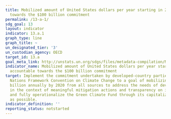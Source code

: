 ```yaml
---
title: Mobilized amount of United States dollars per year starting in 2020 accountable
  towards the $100 billion commitment
permalink: /13-a-1/
sdg_goal: 13
layout: indicator
indicator: 13.a.1
graph_type: line
graph_title: ~
un_designated_tier: '3'
un_custodian_agency: OECD
target_id: 13.a
goal_meta_link: http://unstats.un.org/sdgs/files/metadata-compilation/Metadata-Goal-13.pdf
indicator_name: Mobilized amount of United States dollars per year starting in 2020
  accountable towards the $100 billion commitment
target: Implement the commitment undertaken by developed-country parties to the United
  Nations Framework Convention on Climate Change to a goal of mobilizing jointly $100
  billion annually by 2020 from all sources to address the needs of developing countries
  in the context of meaningful mitigation actions and transparency on implementation
  and fully operationalize the Green Climate Fund through its capitalization as soon
  as possible.
indicator_definition: ''
reporting_status: notstarted
---
```

